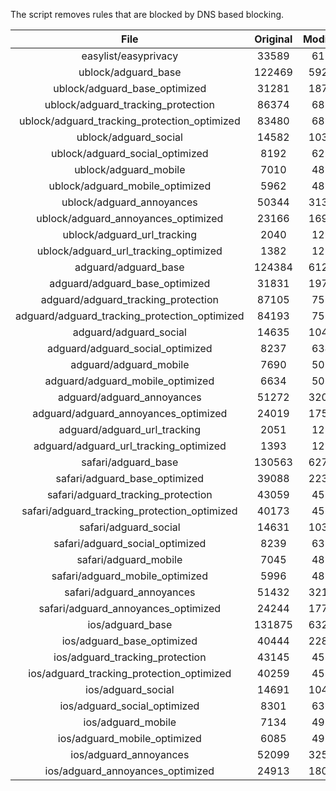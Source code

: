 The script removes rules that are blocked by DNS based blocking.


| File | Original | Modified |
|:----:|:-----:|:-----:|
| easylist/easyprivacy | 33589 | 6177 |
| ublock/adguard_base | 122469 | 59234 |
| ublock/adguard_base_optimized | 31281 | 18755 |
| ublock/adguard_tracking_protection | 86374 | 6874 |
| ublock/adguard_tracking_protection_optimized | 83480 | 6874 |
| ublock/adguard_social | 14582 | 10355 |
| ublock/adguard_social_optimized | 8192 | 6294 |
| ublock/adguard_mobile | 7010 | 4830 |
| ublock/adguard_mobile_optimized | 5962 | 4830 |
| ublock/adguard_annoyances | 50344 | 31348 |
| ublock/adguard_annoyances_optimized | 23166 | 16902 |
| ublock/adguard_url_tracking | 2040 | 1210 |
| ublock/adguard_url_tracking_optimized | 1382 | 1210 |
| adguard/adguard_base | 124384 | 61245 |
| adguard/adguard_base_optimized | 31831 | 19758 |
| adguard/adguard_tracking_protection | 87105 | 7551 |
| adguard/adguard_tracking_protection_optimized | 84193 | 7551 |
| adguard/adguard_social | 14635 | 10409 |
| adguard/adguard_social_optimized | 8237 | 6344 |
| adguard/adguard_mobile | 7690 | 5015 |
| adguard/adguard_mobile_optimized | 6634 | 5015 |
| adguard/adguard_annoyances | 51272 | 32047 |
| adguard/adguard_annoyances_optimized | 24019 | 17586 |
| adguard/adguard_url_tracking | 2051 | 1220 |
| adguard/adguard_url_tracking_optimized | 1393 | 1220 |
| safari/adguard_base | 130563 | 62708 |
| safari/adguard_base_optimized | 39088 | 22333 |
| safari/adguard_tracking_protection | 43059 | 4578 |
| safari/adguard_tracking_protection_optimized | 40173 | 4578 |
| safari/adguard_social | 14631 | 10399 |
| safari/adguard_social_optimized | 8239 | 6337 |
| safari/adguard_mobile | 7045 | 4875 |
| safari/adguard_mobile_optimized | 5996 | 4875 |
| safari/adguard_annoyances | 51432 | 32147 |
| safari/adguard_annoyances_optimized | 24244 | 17702 |
| ios/adguard_base | 131875 | 63210 |
| ios/adguard_base_optimized | 40444 | 22858 |
| ios/adguard_tracking_protection | 43145 | 4586 |
| ios/adguard_tracking_protection_optimized | 40259 | 4586 |
| ios/adguard_social | 14691 | 10422 |
| ios/adguard_social_optimized | 8301 | 6361 |
| ios/adguard_mobile | 7134 | 4914 |
| ios/adguard_mobile_optimized | 6085 | 4914 |
| ios/adguard_annoyances | 52099 | 32519 |
| ios/adguard_annoyances_optimized | 24913 | 18077 |
